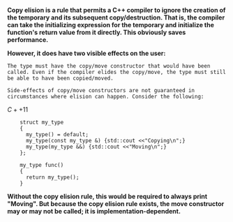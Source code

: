 **Copy elision is a rule that permits a C++ compiler to ignore the creation of the temporary and its subsequent copy/destruction. That is, the compiler can take the initializing expression for the temporary and initialize the function's return value from it directly. This obviously saves performance.**

**However, it does have two visible effects on the user:**

    The type must have the copy/move constructor that would have been called. Even if the compiler elides the copy/move, the type must still be able to have been copied/moved.

    Side-effects of copy/move constructors are not guaranteed in circumstances where elision can happen. Consider the following:

$C++11$

```
    struct my_type
    {
      my_type() = default;
      my_type(const my_type &) {std::cout <<"Copying\n";}
      my_type(my_type &&) {std::cout <<"Moving\n";}
    };

    my_type func()
    {
      return my_type();
    }
```

**Without the copy elision rule, this would be required to always print "Moving". But because the copy elision rule exists, the move constructor may or may not be called; it is implementation-dependent.**

